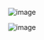 ![image](https://github.com/user-attachments/assets/10e69b77-ce82-41f3-8313-49aa66140d09)

![image](https://github.com/user-attachments/assets/e562377e-88be-47d1-b20e-50fb3c23f266)
